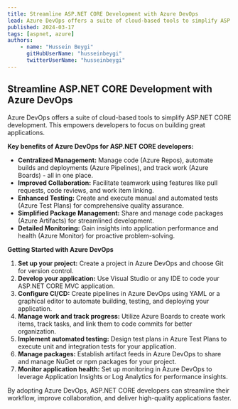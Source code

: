 ```yaml
---
title: Streamline ASP.NET CORE Development with Azure DevOps
lead: Azure DevOps offers a suite of cloud-based tools to simplify ASP.NET CORE development. This empowers developers to focus on building great applications.
published: 2024-03-17
tags: [aspnet, azure]
authors:
    - name: "Hussein Beygi"
      gitHubUserName: "husseinbeygi"
      twitterUserName: "husseinbeygi"
---
```


## Streamline ASP.NET CORE Development with Azure DevOps

Azure DevOps offers a suite of cloud-based tools to simplify ASP.NET CORE development. This empowers developers to focus on building great applications.

**Key benefits of Azure DevOps for ASP.NET CORE developers:**

* **Centralized Management:** Manage code (Azure Repos), automate builds and deployments (Azure Pipelines), and track work (Azure Boards) - all in one place.
* **Improved Collaboration:** Facilitate teamwork using features like pull requests, code reviews, and work item linking.
* **Enhanced Testing:** Create and execute manual and automated tests (Azure Test Plans) for comprehensive quality assurance.
* **Simplified Package Management:** Share and manage code packages (Azure Artifacts) for streamlined development.
* **Detailed Monitoring:** Gain insights into application performance and health (Azure Monitor) for proactive problem-solving.

**Getting Started with Azure DevOps**

1. **Set up your project:** Create a project in Azure DevOps and choose Git for version control.
2. **Develop your application:** Use Visual Studio or any IDE to code your ASP.NET CORE MVC application.
3. **Configure CI/CD:** Create pipelines in Azure DevOps using YAML or a graphical editor to automate building, testing, and deploying your application.
4. **Manage work and track progress:** Utilize Azure Boards to create work items, track tasks, and link them to code commits for better organization.
5. **Implement automated testing:** Design test plans in Azure Test Plans to execute unit and integration tests for your application.
6. **Manage packages:** Establish artifact feeds in Azure DevOps to share and manage NuGet or npm packages for your project.
7. **Monitor application health:** Set up monitoring in Azure DevOps to leverage Application Insights or Log Analytics for performance insights.

By adopting Azure DevOps, ASP.NET CORE developers can streamline their workflow, improve collaboration, and deliver high-quality applications faster.
